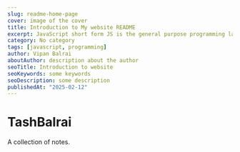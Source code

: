 ```yaml
---
slug: readme-home-page
cover: image of the cover
title: Introduction to My website README
excerpt: JavaScript short form JS is the general purpose programming language was first developed by Brendan Eich and was embedded into the Netscape navigator in 1995. Then the original author decided to submit this scripting language to the ECMA for maintaince and from there it is also known as ECMAScript. Decades before, its was considered to be best suitable for frontend website programming, for example, adding interaction to the web pages to make it more live and/or doing the form data validations.
category: No category
tags: [javascript, programming]
author: Vipan Balrai
aboutAuthor: description about the author
seoTitle: Introduction to website
seoKeywords: some keywords
seoDescription: some description
publishedAt: "2025-02-12"
---
```


# TashBalrai

A collection of notes.
